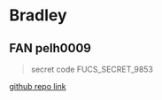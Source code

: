 # Bradley  
## FAN pelh0009
> secret code FUCS_SECRET_9853

[github repo link](https://github.com/uncaringtomb/GitHub-Workshop)